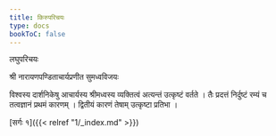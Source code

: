 ```yaml
---
title: किरुपरिचयः
type: docs
bookToC: false
---
```


<p>लघुपरिचयः</p>
<p class="saara-heading">श्री नारायणपण्डिताचार्यप्रणीत सुमध्वविजयः</p>

<p class="vyakhya">
विश्वस्य दार्शनिकेषु आचार्यस्य श्रीमध्वस्य व्यक्तित्वं अत्यन्तं उत्कृष्टं वर्तते । तैः प्रदत्तं निर्दुष्टं रम्यं च तत्वज्ञानं प्रथमं कारणम् । द्वितीयं कारणं तेषाम् उत्कृष्टा प्रतिभा ।
</p>

[सर्गः १]({{< relref "1/_index.md" >}})

